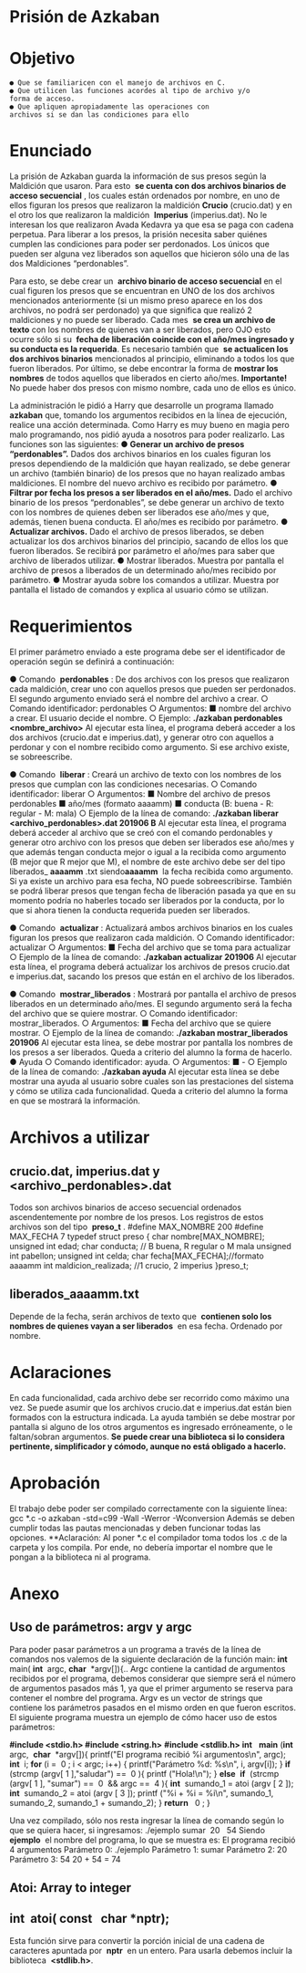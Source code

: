 # Prisión de Azkaban

# Objetivo

```
● Que se familiaricen con el manejo de archivos en C.
● Que utilicen las funciones acordes al tipo de archivo y/o
forma de acceso.
● Que apliquen apropiadamente las operaciones con
archivos si se dan las condiciones para ello
```
# Enunciado

La prisión de Azkaban guarda la información de sus presos según la
Maldición que usaron. Para esto ​ **se cuenta con dos archivos binarios de acceso
secuencial** ​, los cuales están ordenados por nombre, en uno de ellos figuran los
presos que realizaron la maldición ​ **Crucio** ​(crucio.dat) ​y en el otro los que realizaron
la maldición ​ **Imperius** (imperius.dat). No le interesan los que realizaron Avada
Kedavra ya que esa se paga con cadena perpetua.
Para liberar a los presos, la prisión necesita saber quiénes cumplen las
condiciones para poder ser perdonados. Los únicos que pueden ser alguna vez
liberados son aquellos que hicieron sólo una de las dos Maldiciones “perdonables”.

Para esto, se debe crear un ​ **archivo binario de acceso secuencial** en el cual
figuren los presos que se encuentran en UNO de los dos archivos mencionados
anteriormente (si un mismo preso aparece en los dos archivos, no podrá ser
perdonado) ya que significa que realizó 2 maldiciones y no puede ser liberado.
Cada mes ​ **se crea un archivo de texto** con los nombres de quienes van a
ser liberados, pero OJO esto ocurre sólo si su ​ **fecha de liberación coincide con el
año/mes ingresado y su conducta es la requerida** ​.
Es necesario también que ​ **se actualicen los dos archivos binarios**
mencionados al principio, eliminando a todos los que fueron liberados.
Por último, se debe encontrar la forma de ​ **mostrar los nombres** de todos
aquellos que liberados en cierto año/mes.
**Importante!** No puede haber dos presos con mismo nombre, cada uno de
ellos es único.

La administración le pidió a Harry que desarrolle un programa llamado
**azkaban** que, tomando los argumentos recibidos en la línea de ejecución, realice
una acción determinada. Como Harry es muy bueno en magia pero malo
programando, nos pidió ayuda a nosotros para poder realizarlo. Las funciones son
las siguientes:
**● Generar un archivo de presos “perdonables”.**
Dados dos archivos binarios en los cuales figuran los presos
dependiendo de la maldición que hayan realizado, se debe generar un
archivo (también binario) de los presos que no hayan realizado ambas
maldiciones. El nombre del nuevo archivo es recibido por parámetro.
**● Filtrar por fecha los presos a ser liberados en el año/mes.**
Dado el archivo binario de los presos “perdonables”, se debe generar
un archivo de texto con los nombres de quienes deben ser liberados ese
año/mes y que, además, tienen buena conducta. El año/mes es recibido por
parámetro.
**● Actualizar archivos.**
Dado el archivo de presos liberados, se deben actualizar los dos
archivos binarios del principio, sacando de ellos los que fueron liberados. Se
recibirá por parámetro el año/mes para saber que archivo de liberados
utilizar.
● Mostrar liberados.
Muestra por pantalla el archivo de presos a liberados de un
determinado año/mes recibido por parámetro.
● Mostrar ayuda sobre los comandos a utilizar.
Muestra por pantalla el listado de comandos y explica al usuario cómo
se utilizan.

# Requerimientos

El primer parámetro enviado a este programa debe ser el identificador de
operación según se definirá a continuación:

● Comando ​ **perdonables** ​:
De dos archivos con los presos que realizaron cada maldición, crear uno con
aquellos presos que pueden ser perdonados. El segundo argumento enviado
será el nombre del archivo a crear.
○ Comando identificador: perdonables
○ Argumentos:
■ nombre del archivo a crear. El usuario decide el nombre.
○ Ejemplo:
**./azkaban perdonables <nombre_archivo>**
Al ejecutar esta línea, el programa deberá acceder a los dos archivos
(crucio.dat e imperius.dat), y generar otro con aquellos a perdonar y con el nombre
recibido como argumento. Si ese archivo existe, se sobreescribe.

● Comando ​ **liberar** ​:
Creará un archivo de texto con los nombres de los presos que cumplan con
las condiciones necesarias.
○ Comando identificador: liberar
○ Argumentos:
■ Nombre del archivo de presos perdonables
■ año/mes (formato aaaamm)
■ conducta (B: buena - R: regular - M: mala)
○ Ejemplo de la línea de comando:
**./azkaban liberar <archivo_perdonables>.dat 201906 B**
Al ejecutar esta línea, el programa deberá acceder al archivo que se creó con
el comando perdonables y generar otro archivo con los presos que deben ser
liberados ese año/mes y que además tengan conducta mejor o igual a la recibida
como argumento (B mejor que R mejor que M), el nombre de este archivo debe ser
del tipo liberados_​ **aaaamm** ​.txt siendo ​ **aaaamm** ​ la fecha recibida como argumento.
Si ya existe un archivo para esa fecha, NO puede sobreescribirse. También
se podrá liberar presos que tengan fecha de liberación pasada ya que en su
momento podría no haberles tocado ser liberados por la conducta, por lo que si
ahora tienen la conducta requerida pueden ser liberados.

● Comando ​ **actualizar** ​:
Actualizará ambos archivos binarios en los cuales figuran los presos que
realizaron cada maldición.
○ Comando identificador: actualizar
○ Argumentos:
■ Fecha del archivo que se toma para actualizar
○ Ejemplo de la línea de comando:
**./azkaban actualizar 201906**
Al ejecutar esta línea, el programa deberá actualizar los archivos de presos
crucio.dat e imperius.dat, sacando los presos que están en el archivo de los
liberados.

● Comando ​ **mostrar_liberados** ​:
Mostrará por pantalla el archivo de presos liberados en un determinado
año/mes. El segundo argumento será la fecha del archivo que se quiere
mostrar.
○ Comando identificador: mostrar_liberados.
○ Argumentos:
■ Fecha del archivo que se quiere mostrar.
○ Ejemplo de la línea de comando:
**./azkaban mostrar_liberados 201906**
Al ejecutar esta línea, se debe mostrar por pantalla los nombres de los presos
a ser liberados. Queda a criterio del alumno la forma de hacerlo.
● Ayuda
○ Comando identificador: ayuda.
○ Argumentos:
■ -
○ Ejemplo de la línea de comando:
**./azkaban ayuda**
Al ejecutar esta línea se debe mostrar una ayuda al usuario sobre cuales son
las prestaciones del sistema y cómo se utiliza cada funcionalidad. Queda a criterio
del alumno la forma en que se mostrará la información.

# Archivos a utilizar

## crucio.dat, imperius.dat y <archivo_perdonables>.dat

Todos son archivos binarios de acceso secuencial ordenados
ascendentemente por nombre de los presos.
Los registros de estos archivos son del tipo ​ **preso_t** ​.
#define MAX_NOMBRE 200
#define MAX_FECHA 7
typedef​ ​struct​ ​preso​ {
char​ nombre[MAX_NOMBRE];
unsigned​ ​int​ edad;
char​ conducta; ​// B buena, R regular o M mala
unsigned​ ​int​ pabellon;
unsigned​ ​int​ celda;
char​ fecha[MAX_FECHA]; ​//formato aaaamm
int​ maldicion_realizada; ​//1 crucio, 2 imperius
} ​preso_t​;

## liberados_aaaamm.txt

Depende de la fecha, serán archivos de texto que ​ **contienen solo los
nombres de quienes vayan a ser liberados** ​ en esa fecha. Ordenado por nombre.

# Aclaraciones

En cada funcionalidad, cada archivo debe ser recorrido como máximo una
vez. Se puede asumir que los archivos crucio.dat e imperius.dat están bien
formados con la estructura indicada.
La ayuda también se debe mostrar por pantalla si alguno de los otros
argumentos es ingresado erróneamente, o le faltan/sobran argumentos.
**Se puede crear una biblioteca si lo considera pertinente, simplificador y
cómodo, aunque no está obligado a hacerlo.**

# Aprobación

El trabajo debe poder ser compilado correctamente con la siguiente línea:
gcc​ ​*.c​ -o azkaban -std=c99 -Wall -W​error​ -Wconversion
Además se deben cumplir todas las pautas mencionadas y deben funcionar
todas las opciones.
**Aclaración: Al poner *.c el compilador toma todos los .c de la carpeta y
los compila. Por ende, no debería importar el nombre que le pongan a la
biblioteca ni al programa.

# Anexo

## Uso de parámetros: argv y argc

Para poder pasar parámetros a un programa a través de la línea de
comandos nos valemos de la siguiente declaración de la función main:
**int** ​ main(​ **int** ​ ​argc​, ​ **char** ​ *​argv​[]){..
Argc contiene la cantidad de argumentos recibidos por el programa, debemos
considerar que siempre será el número de argumentos pasados más 1, ya que el
primer argumento se reserva para contener el nombre del programa. Argv es un
vector de strings que contiene los parámetros pasados en el mismo orden en que
fueron escritos.
El siguiente programa muestra un ejemplo de cómo hacer uso de estos
parámetros:

**#include <stdio.h>
#include <string.h>**
**#include <stdlib.h>
int** ​ ​ **main** ​(​ **int** ​ argc, ​ **char** ​ *argv[]){
printf​ (​"El programa recibió %i argumentos\n"​, argc);
**int** ​ i;
**for** ​(i = ​ 0 ​; i < argc; i++) {
printf​(​"Parámetro %d: %s\n"​, i, argv[i]);
}
**if** ​ (​strcmp​ (argv[​ 1 ​], ​"saludar"​) == ​ 0 ​){
printf​ (​"Hola!\n"​);
}
**else** ​ ​ **if** ​ (​strcmp​ (argv[​ 1 ​], ​"sumar"​) == ​ 0 ​ && argc == ​ 4 ​){
**int** ​ sumando_1 = atoi (argv [​ 2 ​]);
**int** ​ sumando_2 = atoi (argv [​ 3 ​]);
printf​ (​"%i + %i = %i\n"​, sumando_1, sumando_2, sumando_1 +
sumando_2);
}
**return** ​ ​ 0 ​;
}

Una vez compilado, sólo nos resta ingresar la línea de comando según lo que
se quiera hacer, si ingresamos:
./ejemplo sumar ​ 20 ​ ​ 54
Siendo ​ **ejemplo** ​ el nombre del programa, lo que se muestra es:
El programa recibió 4 argumentos
Parámetro 0​: ./ejemplo
Parámetro 1​: sumar
Parámetro 2​: 20
Parámetro 3​: 54
20 + 54 = 74

## Atoi: Array to integer

## int ​ ​atoi​(​ const ​ ​ char ​ *nptr)​;

Esta función sirve para convertir la porción inicial de una cadena de
caracteres apuntada por ​ **nptr** ​ en un entero.
Para usarla debemos incluir la biblioteca ​ **<stdlib.h>** ​.
